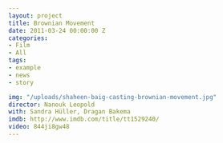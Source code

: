 ```yaml
---
layout: project
title: Brownian Movement
date: 2011-03-24 00:00:00 Z
categories:
- Film
- All
tags:
- example
- news
- story

img: "/uploads/shaheen-baig-casting-brownian-movement.jpg"
director: Nanouk Leopold
with: Sandra Hüller, Dragan Bakema
imdb: http://www.imdb.com/title/tt1529240/
video: 844ji8gw48
---
```


